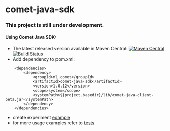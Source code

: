 # comet-java-sdk

### This project is still under development.

#### Using Comet Java SDK:
* The latest released version available in Maven Central:
  [![Maven Central](https://maven-badges.herokuapp.com/maven-central/ml.comet/comet-java-sdk/badge.svg)](https://maven-badges.herokuapp.com/maven-central/ml.comet/comet-java-sdk) 
   [![Build Status](https://travis-ci.com/comet-ml/comet-java-sdk.svg?branch=master)](https://travis-ci.com/github/comet-ml/comet-java-sdk)
* Add dependency to pom.xml:
```
    <dependencies>
        <dependency>
            <groupId>ml.comet</groupId>
            <artifactId>comet-java-sdk</artifactId>
            <version>1.0.12</version>
            <scope>system</scope>
            <systemPath>${project.basedir}/lib/comet-java-client-beta.jar</systemPath>
        </dependency>
    </dependencies>
```
* create experiment [example](comet-examples/src/main/java/ml/comet/examples/OnlineExperimentExample.java)
* for more usage examples refer to [tests](comet-java-client/src/test/java/ml/comet/experiment)
